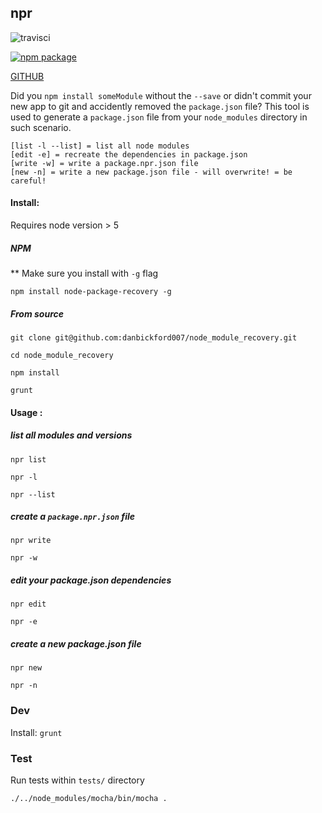 ## npr

![travisci](https://travis-ci.org/danbickford007/node-package-recovery.svg?branch=master)

[![npm package](https://nodei.co/npm/node-package-recovery.png?downloads=true&downloadRank=true&stars=true)](https://www.npmjs.com/package/node-package-recovery)

[GITHUB](https://github.com/danbickford007/node-package-recovery)

Did you `npm install someModule` without the `--save` or didn't commit your new app to git 
and accidently removed the `package.json` file? This tool is used to generate a `package.json` 
file from your `node_modules` directory in such scenario.

```
[list -l --list] = list all node modules
[edit -e] = recreate the dependencies in package.json
[write -w] = write a package.npr.json file
[new -n] = write a new package.json file - will overwrite! = be careful!
```

#### Install:

Requires node version > 5

##### NPM

** Make sure you install with `-g` flag 

`npm install node-package-recovery -g`

##### From source

`git clone git@github.com:danbickford007/node_module_recovery.git`

`cd node_module_recovery`

`npm install`

`grunt`

#### Usage :

##### list all modules and versions

`npr list`

`npr -l`

`npr --list`

##### create a `package.npr.json` file

`npr write`

`npr -w`

##### edit your package.json dependencies

`npr edit`

`npr -e`

##### create a new package.json file

`npr new`

`npr -n`

### Dev

Install: `grunt`

### Test

Run tests within `tests/` directory

`./../node_modules/mocha/bin/mocha .`
